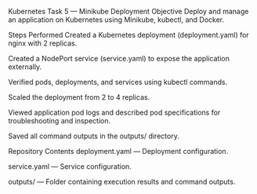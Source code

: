 Kubernetes Task 5 — Minikube Deployment
Objective
Deploy and manage an application on Kubernetes using Minikube, kubectl, and Docker.

Steps Performed
Created a Kubernetes deployment (deployment.yaml) for nginx with 2 replicas.

Created a NodePort service (service.yaml) to expose the application externally.

Verified pods, deployments, and services using kubectl commands.

Scaled the deployment from 2 to 4 replicas.

Viewed application pod logs and described pod specifications for troubleshooting and inspection.

Saved all command outputs in the outputs/ directory.

Repository Contents
deployment.yaml — Deployment configuration.

service.yaml — Service configuration.

outputs/ — Folder containing execution results and command outputs.
